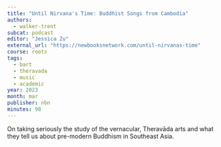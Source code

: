 ```yaml
---
title: "Until Nirvana's Time: Buddhist Songs from Cambodia"
authors:
  - walker-trent
subcat: podcast
editor: "Jessica Zu"
external_url: "https://newbooksnetwork.com/until-nirvanas-time"
course: roots
tags:
  - bart
  - theravada
  - music
  - academic
year: 2023
month: mar
publisher: nbn
minutes: 98
---
```


On taking seriously the study of the vernacular, Theravāda arts and what they tell us about pre-modern Buddhism in Southeast Asia.
